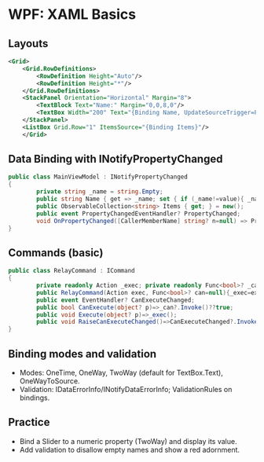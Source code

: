 # WPF: XAML Basics

## Layouts
```xml
<Grid>
	<Grid.RowDefinitions>
		<RowDefinition Height="Auto"/>
		<RowDefinition Height="*"/>
	</Grid.RowDefinitions>
	<StackPanel Orientation="Horizontal" Margin="8">
		<TextBlock Text="Name:" Margin="0,0,8,0"/>
		<TextBox Width="200" Text="{Binding Name, UpdateSourceTrigger=PropertyChanged}"/>
	</StackPanel>
	<ListBox Grid.Row="1" ItemsSource="{Binding Items}"/>
	</Grid>
```

## Data Binding with INotifyPropertyChanged
```csharp
public class MainViewModel : INotifyPropertyChanged
{
		private string _name = string.Empty;
		public string Name { get => _name; set { if (_name!=value){ _name=value; OnPropertyChanged(); } } }
		public ObservableCollection<string> Items { get; } = new();
		public event PropertyChangedEventHandler? PropertyChanged;
		void OnPropertyChanged([CallerMemberName] string? n=null) => PropertyChanged?.Invoke(this, new PropertyChangedEventArgs(n));
}
```

## Commands (basic)
```csharp
public class RelayCommand : ICommand
{
		private readonly Action _exec; private readonly Func<bool>? _can;
		public RelayCommand(Action exec, Func<bool>? can=null){_exec=exec;_can=can;}
		public event EventHandler? CanExecuteChanged;
		public bool CanExecute(object? p)=>_can?.Invoke()??true;
		public void Execute(object? p)=>_exec();
		public void RaiseCanExecuteChanged()=>CanExecuteChanged?.Invoke(this, EventArgs.Empty);
}
```

## Binding modes and validation
- Modes: OneTime, OneWay, TwoWay (default for TextBox.Text), OneWayToSource.
- Validation: IDataErrorInfo/INotifyDataErrorInfo; ValidationRules on bindings.

## Practice
- Bind a Slider to a numeric property (TwoWay) and display its value.
- Add validation to disallow empty names and show a red adornment.
